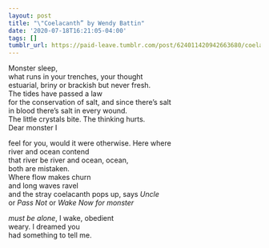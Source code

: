 ```yaml
---
layout: post
title: "\"Coelacanth” by Wendy Battin"
date: '2020-07-18T16:21:05-04:00'
tags: []
tumblr_url: https://paid-leave.tumblr.com/post/624011420942663680/coelacanth-by-wendy-battin
---
```

Monster sleep,  
what runs in your trenches, your thought  
estuarial, briny or brackish but never fresh.  
The tides have passed a law  
for the conservation of salt, and since there’s salt  
in blood there’s salt in every wound.  
The little crystals bite. The thinking hurts.  
Dear monster I

feel for you, would it were otherwise. Here where  
river and ocean contend&nbsp;  
that river be river and ocean, ocean,  
both are mistaken.  
Where flow makes churn  
and long waves ravel  
and the stray coelacanth pops up, says _Uncle_  
or _Pass Not_&nbsp;or _Wake Now for monster_

_must be alone_, I wake, obedient  
weary. I dreamed you  
had something to tell me.

